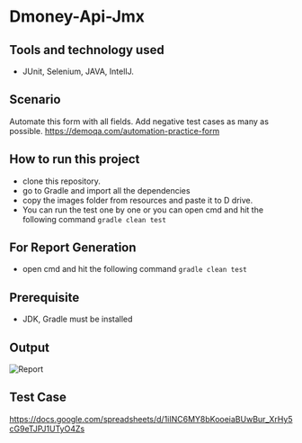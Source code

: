 ﻿# Dmoney-Api-Jmx

## Tools and technology used
- JUnit, Selenium, JAVA, IntelIJ.

## Scenario
Automate this form with all fields. Add negative test cases as many as possible.
   https://demoqa.com/automation-practice-form

## How to run this project
- clone this repository.
- go to Gradle and import all the dependencies
- copy the images folder from resources and paste it to D drive.
- You can run the test one by one or you can open cmd and hit the following command
  ```gradle clean test```

## For Report Generation
- open cmd and hit the following command
    ```gradle clean test```

## Prerequisite
- JDK, Gradle must be installed

## Output
![Report](https://user-images.githubusercontent.com/76776200/202863921-6e33ea23-4e22-4489-b2d9-63430e7a18f0.PNG)

## Test Case

https://docs.google.com/spreadsheets/d/1iINC6MY8bKooeiaBUwBur_XrHy5cG9eTJPJ1UTyO4Zs
